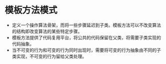 # 模板方法模式

- 定义一个操作算法骨架，而将一些步骤延迟到子类。模板方法可以不改变算法的结构即改变算法的某些特定步骤。
- 模板方法提供了代码复用平台，将公共的代码保留在父类，将需要子类实现的代码抽象。
- 当不可变的行为和可变的行为同时出现时，需要将可变的行为抽象由不同的子类实现，不可变的行为留给父类处理。
